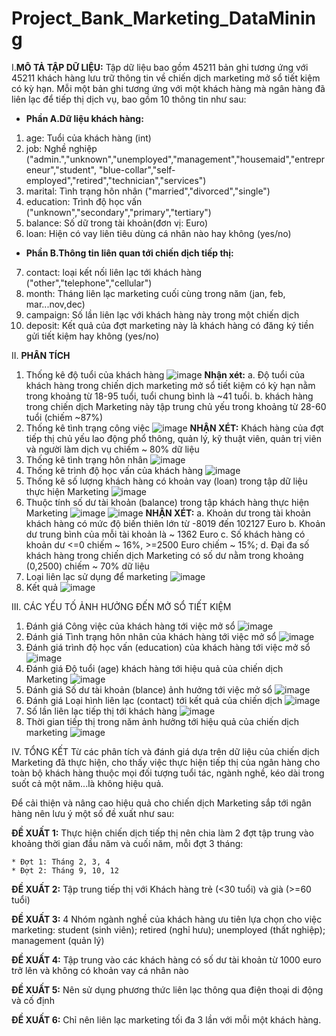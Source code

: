 ﻿# Project_Bank_Marketing_DataMining

 I.**MÔ TẢ TẬP DỮ LIỆU:**
Tập dữ liệu bao gồm 45211 bản ghi tương ứng với 45211 khách hàng lưu trữ thông tin về chiến dịch marketing mở sổ tiết kiệm có kỳ hạn. Mỗi một bản ghi tương ứng với một khách hàng mà ngân hàng đã liên lạc để tiếp thị dịch vụ, bao gồm 10 thông tin như sau:
* **Phần A.Dữ liệu khách hàng:**
1. age: Tuổi của khách hàng (int)
2. job: Nghề nghiệp ("admin.","unknown","unemployed","management","housemaid","entrepreneur","student", "blue-collar","self-employed","retired","technician","services")
3. marital: Tình trạng hôn nhân ("married","divorced","single")
4. education: Trình độ học vấn ("unknown","secondary","primary","tertiary")
5. balance: Số dữ trong tài khoản(đơn vị: Euro)
6. loan: Hiện có vay liên tiêu dùng cá nhân nào hay không (yes/no)

* **Phần B.Thông tin liên quan tới chiến dịch tiếp thị:**
7. contact: loại kết nối liên lạc tới khách hàng ("other","telephone","cellular")
8. month: Tháng liên lạc marketing cuối cùng trong năm (jan, feb, mar...nov,dec)
9. campaign: Số lần liên lạc với khách hàng này trong một chiến dịch
10. deposit: Kết quả của đợt marketing này là khách hàng có đăng ký tiền gửi tiết kiệm hay không (yes/no)

II. **PHÂN TÍCH** 
1. Thống kê độ tuổi của khách hàng
![image](https://github.com/user-attachments/assets/4d5b65d2-c059-43cf-8c5c-8cc917ae16f2)
**Nhận xét:**
 a. Độ tuổi của khách hàng trong chiến dịch marketing mở sổ tiết kiệm có kỳ hạn nằm trong khoảng từ 18-95 tuổi, tuổi chung bình là ~41 tuổi.
 b. khách hàng trong chiến dịch Marketing này tập trung chủ yếu trong khoảng từ 28-60 tuổi (chiếm ~87%)
2. Thống kê tình trạng công việc
![image](https://github.com/user-attachments/assets/fc5888e4-0c73-46a9-9dd1-176d063760b0)
**NHẬN XÉT:**
 Khách hàng của đợt tiếp thị chủ yếu lao động phổ thông, quản lý, kỹ thuật viên, quản trị viên và người làm dịch vụ chiếm ~ 80% dữ liệu
3. Thống kê tình trạng hôn nhân
   ![image](https://github.com/user-attachments/assets/cd871bdf-6941-43e8-9491-916bcfa33cdf)
4. Thống kê trình độ học vấn của khách hàng
   ![image](https://github.com/user-attachments/assets/1f43b477-4f02-4269-8fd1-4651272afc0e)
5. Thống kê số lượng khách hàng có khoản vay (loan) trong tập dữ liệu thực hiện Marketing
   ![image](https://github.com/user-attachments/assets/4a37979e-cba0-49df-8011-9aef9163d0e0)
6. Thuộc tính số dư tài khoản (balance) trong tập khách hàng thực hiện Marketing
   ![image](https://github.com/user-attachments/assets/10bef1f8-1e1b-44ef-8484-ac2612f17a83)
   ![image](https://github.com/user-attachments/assets/1f7691b7-fe72-4a0d-88ab-53407c5dc5c2)
   **NHẬN XÉT:**
   a. Khoản dư trong tài khoản khách hàng có mức độ biến thiên lớn từ -8019 đến 102127 Euro
   b. Khoản dư trung bình của mỗi tài khoản là ~ 1362 Euro
   c. Số khách hàng có khoản dư <=0 chiếm ~ 16%, >=2500 Euro chiếm ~ 15%;
   d. Đại đa số khách hàng trong chiến dịch Marketing có số dư nằm trong khoảng (0,2500) chiếm ~ 70% dữ liệu
7. Loại liên lạc sử dụng để marketing
   ![image](https://github.com/user-attachments/assets/646a6e78-51cd-4135-9dd1-7f1ac4c3a1ff)
8. Kết quả
   ![image](https://github.com/user-attachments/assets/09df18bc-04f0-4df5-9f36-3ff3f692e7ee)

III. CÁC YẾU TỐ ẢNH HƯỞNG ĐẾN MỞ SỔ TIẾT KIỆM
1. Đánh giá Công việc của khách hàng tới việc mở sổ
   ![image](https://github.com/user-attachments/assets/7096234b-02ca-4658-9fad-5ae6b676f747)
2. Đánh giá Tình trạng hôn nhân của khách hàng tới việc mở sổ
   ![image](https://github.com/user-attachments/assets/f1cc65b3-9a6d-471e-bf07-9e82d8c207f9)
3. Đánh giá trình độ học vấn (education) của khách hàng tới việc mở sổ
   ![image](https://github.com/user-attachments/assets/97189f60-3159-4457-a1b2-a8cf66ad1d68)
4. Đánh giá Độ tuổi (age) khách hàng tới hiệu quả của chiến dịch Marketing
   ![image](https://github.com/user-attachments/assets/39bd64a1-73e1-4ac3-84ee-3c5912fcf378)
5. Đánh giá Số dư tài khoản (blance) ảnh hưởng tới việc mở sổ
   ![image](https://github.com/user-attachments/assets/5b97b217-26b0-4c16-bcb9-46ab29aab3d2)
6. Đánh giá Loại hình liên lạc (contact) tới kết quả của chiến dịch
   ![image](https://github.com/user-attachments/assets/90c22fc2-d74d-468b-9a63-1609dec9da66)
7. Số lần liên lạc tiếp thị tới khách hàng
   ![image](https://github.com/user-attachments/assets/7241c957-987e-472a-83e6-607b6693f090)
8. Thời gian tiếp thị trong năm ảnh hưởng tới hiệu quả của chiến dịch marketing
   ![image](https://github.com/user-attachments/assets/0a434f3e-0f9d-44ab-9550-416e2aa10d64)


IV. TỔNG KẾT
Từ các phân tích và đánh giá dựa trên dữ liệu của chiến dịch Marketing đã thực hiện, cho thấy việc thực hiện tiếp thị của ngân hàng cho toàn bộ khách hàng thuộc mọi đối tượng tuổi tác, ngành nghề, kéo dài trong suốt cả một năm...là không hiệu quả. 

Để cải thiện và nâng cao hiệu quả cho chiến dịch Marketing sắp tới ngân hàng nên lưu ý một số đề xuất như sau:


**ĐỀ XUẤT 1:** Thực hiện chiến dịch tiếp thị nên chia làm 2 đợt tập trung vào khoảng thời gian đầu năm và cuối năm, mỗi đợt 3 tháng: 

    * Đợt 1: Tháng 2, 3, 4
    * Đợt 2: Tháng 9, 10, 12

**ĐỀ XUẤT 2:** Tập trung tiếp thị với Khách hàng trẻ (<30 tuổi) và già (>=60 tuổi)

**ĐỀ XUẤT 3:** 4 Nhóm ngành nghề của khách hàng ưu tiên lựa chọn cho việc marketing: student (sinh viên); retired (nghỉ hưu); unemployed (thất nghiệp); management (quản lý)

**ĐỀ XUẤT 4:** Tập trung vào các khách hàng có số dư tài khoản từ 1000 euro trở lên và không có khoản vay cá nhân nào

**ĐỀ XUẤT 5:** Nên sử dụng phương thức liên lạc thông qua điện thoại di động và cố định

**ĐỀ XUẤT 6:** Chỉ nên liên lạc marketing tối đa 3 lần với mỗi một khách hàng.










  








